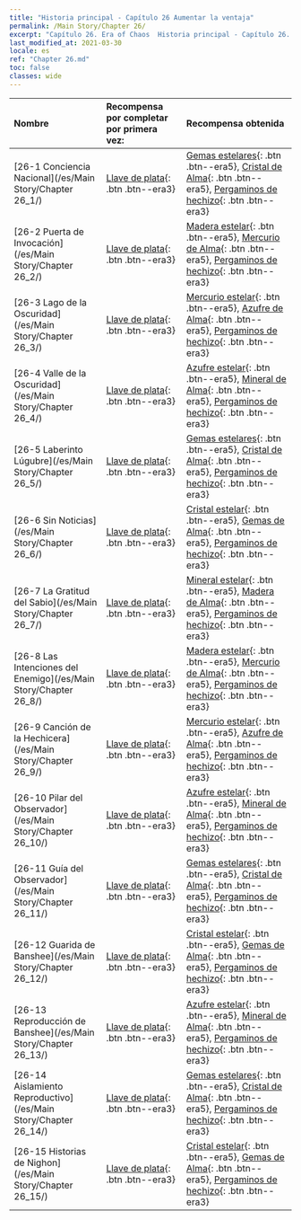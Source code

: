 ```yaml
---
title: "Historia principal - Capítulo 26 Aumentar la ventaja"
permalink: /Main Story/Chapter 26/
excerpt: "Capítulo 26. Era of Chaos  Historia principal - Capítulo 26. Aumentar la ventaja"
last_modified_at: 2021-03-30
locale: es
ref: "Chapter 26.md"
toc: false
classes: wide
---
```


  | Nombre |  Recompensa por completar por primera vez: | Recompensa obtenida |
  |:------------|:------------|:------------| 
  | [26-1 Conciencia Nacional](/es/Main Story/Chapter 26_1/) | [Llave de plata](/es/Items/con_693/){: .btn .btn--era3} | [Gemas estelares](/es/Items/mat_93/){: .btn .btn--era5}, [Cristal de Alma](/es/Items/mat_87/){: .btn .btn--era5}, [Pergaminos de hechizo](/es/Items/con_694/){: .btn .btn--era3} |
  | [26-2 Puerta de Invocación](/es/Main Story/Chapter 26_2/) | [Llave de plata](/es/Items/con_693/){: .btn .btn--era3} | [Madera estelar](/es/Items/mat_90/){: .btn .btn--era5}, [Mercurio de Alma](/es/Items/mat_84/){: .btn .btn--era5}, [Pergaminos de hechizo](/es/Items/con_694/){: .btn .btn--era3} |
  | [26-3 Lago de la Oscuridad](/es/Main Story/Chapter 26_3/) | [Llave de plata](/es/Items/con_693/){: .btn .btn--era3} | [Mercurio estelar](/es/Items/mat_91/){: .btn .btn--era5}, [Azufre de Alma](/es/Items/mat_85/){: .btn .btn--era5}, [Pergaminos de hechizo](/es/Items/con_694/){: .btn .btn--era3} |
  | [26-4 Valle de la Oscuridad](/es/Main Story/Chapter 26_4/) | [Llave de plata](/es/Items/con_693/){: .btn .btn--era3} | [Azufre estelar](/es/Items/mat_92/){: .btn .btn--era5}, [Mineral de Alma](/es/Items/mat_82/){: .btn .btn--era5}, [Pergaminos de hechizo](/es/Items/con_694/){: .btn .btn--era3} |
  | [26-5 Laberinto Lúgubre](/es/Main Story/Chapter 26_5/) | [Llave de plata](/es/Items/con_693/){: .btn .btn--era3} | [Gemas estelares](/es/Items/mat_93/){: .btn .btn--era5}, [Cristal de Alma](/es/Items/mat_87/){: .btn .btn--era5}, [Pergaminos de hechizo](/es/Items/con_694/){: .btn .btn--era3} |
  | [26-6 Sin Noticias](/es/Main Story/Chapter 26_6/) | [Llave de plata](/es/Items/con_693/){: .btn .btn--era3} | [Cristal estelar](/es/Items/mat_94/){: .btn .btn--era5}, [Gemas de Alma](/es/Items/mat_86/){: .btn .btn--era5}, [Pergaminos de hechizo](/es/Items/con_694/){: .btn .btn--era3} |
  | [26-7 La Gratitud del Sabio](/es/Main Story/Chapter 26_7/) | [Llave de plata](/es/Items/con_693/){: .btn .btn--era3} | [Mineral estelar](/es/Items/mat_89/){: .btn .btn--era5}, [Madera de Alma](/es/Items/mat_83/){: .btn .btn--era5}, [Pergaminos de hechizo](/es/Items/con_694/){: .btn .btn--era3} |
  | [26-8 Las Intenciones del Enemigo](/es/Main Story/Chapter 26_8/) | [Llave de plata](/es/Items/con_693/){: .btn .btn--era3} | [Madera estelar](/es/Items/mat_90/){: .btn .btn--era5}, [Mercurio de Alma](/es/Items/mat_84/){: .btn .btn--era5}, [Pergaminos de hechizo](/es/Items/con_694/){: .btn .btn--era3} |
  | [26-9 Canción de la Hechicera](/es/Main Story/Chapter 26_9/) | [Llave de plata](/es/Items/con_693/){: .btn .btn--era3} | [Mercurio estelar](/es/Items/mat_91/){: .btn .btn--era5}, [Azufre de Alma](/es/Items/mat_85/){: .btn .btn--era5}, [Pergaminos de hechizo](/es/Items/con_694/){: .btn .btn--era3} |
  | [26-10 Pilar del Observador](/es/Main Story/Chapter 26_10/) | [Llave de plata](/es/Items/con_693/){: .btn .btn--era3} | [Azufre estelar](/es/Items/mat_92/){: .btn .btn--era5}, [Mineral de Alma](/es/Items/mat_82/){: .btn .btn--era5}, [Pergaminos de hechizo](/es/Items/con_694/){: .btn .btn--era3} |
  | [26-11 Guía del Observador](/es/Main Story/Chapter 26_11/) | [Llave de plata](/es/Items/con_693/){: .btn .btn--era3} | [Gemas estelares](/es/Items/mat_93/){: .btn .btn--era5}, [Cristal de Alma](/es/Items/mat_87/){: .btn .btn--era5}, [Pergaminos de hechizo](/es/Items/con_694/){: .btn .btn--era3} |
  | [26-12 Guarida de Banshee](/es/Main Story/Chapter 26_12/) | [Llave de plata](/es/Items/con_693/){: .btn .btn--era3} | [Cristal estelar](/es/Items/mat_94/){: .btn .btn--era5}, [Gemas de Alma](/es/Items/mat_86/){: .btn .btn--era5}, [Pergaminos de hechizo](/es/Items/con_694/){: .btn .btn--era3} |
  | [26-13 Reproducción de Banshee](/es/Main Story/Chapter 26_13/) | [Llave de plata](/es/Items/con_693/){: .btn .btn--era3} | [Azufre estelar](/es/Items/mat_92/){: .btn .btn--era5}, [Mineral de Alma](/es/Items/mat_82/){: .btn .btn--era5}, [Pergaminos de hechizo](/es/Items/con_694/){: .btn .btn--era3} |
  | [26-14 Aislamiento Reproductivo](/es/Main Story/Chapter 26_14/) | [Llave de plata](/es/Items/con_693/){: .btn .btn--era3} | [Gemas estelares](/es/Items/mat_93/){: .btn .btn--era5}, [Cristal de Alma](/es/Items/mat_87/){: .btn .btn--era5}, [Pergaminos de hechizo](/es/Items/con_694/){: .btn .btn--era3} |
  | [26-15 Historias de Nighon](/es/Main Story/Chapter 26_15/) | [Llave de plata](/es/Items/con_693/){: .btn .btn--era3} | [Cristal estelar](/es/Items/mat_94/){: .btn .btn--era5}, [Gemas de Alma](/es/Items/mat_86/){: .btn .btn--era5}, [Pergaminos de hechizo](/es/Items/con_694/){: .btn .btn--era3} |
